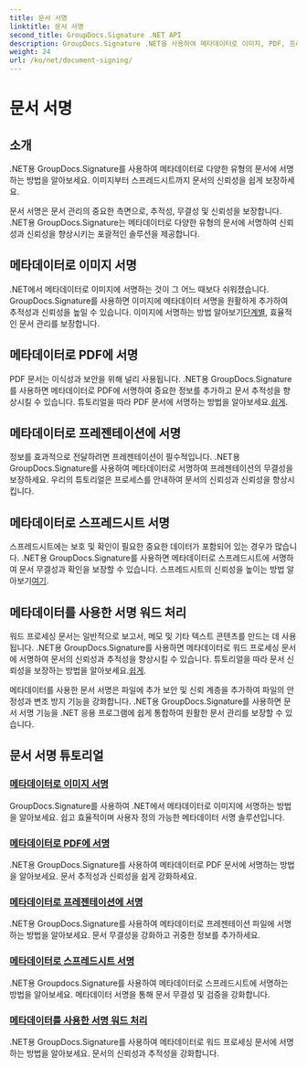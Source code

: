 ```yaml
---
title: 문서 서명
linktitle: 문서 서명
second_title: GroupDocs.Signature .NET API
description: GroupDocs.Signature .NET을 사용하여 메타데이터로 이미지, PDF, 프리젠테이션, 스프레드시트 및 Word 문서에 서명합니다. 문서의 신뢰성과 무결성을 강화합니다.
weight: 24
url: /ko/net/document-signing/
---
```


# 문서 서명

## 소개

.NET용 GroupDocs.Signature를 사용하여 메타데이터로 다양한 유형의 문서에 서명하는 방법을 알아보세요. 이미지부터 스프레드시트까지 문서의 신뢰성을 쉽게 보장하세요.

문서 서명은 문서 관리의 중요한 측면으로, 추적성, 무결성 및 신뢰성을 보장합니다. .NET용 GroupDocs.Signature는 메타데이터로 다양한 유형의 문서에 서명하여 신뢰성과 신뢰성을 향상시키는 포괄적인 솔루션을 제공합니다.

## 메타데이터로 이미지 서명
.NET에서 메타데이터로 이미지에 서명하는 것이 그 어느 때보다 쉬워졌습니다. GroupDocs.Signature를 사용하면 이미지에 메타데이터 서명을 원활하게 추가하여 추적성과 신뢰성을 높일 수 있습니다. 이미지에 서명하는 방법 알아보기[단계별](./sign-image-with-metadata/), 효율적인 문서 관리를 보장합니다.

## 메타데이터로 PDF에 서명
 PDF 문서는 이식성과 보안을 위해 널리 사용됩니다. .NET용 GroupDocs.Signature를 사용하면 메타데이터로 PDF에 서명하여 중요한 정보를 추가하고 문서 추적성을 향상시킬 수 있습니다. 튜토리얼을 따라 PDF 문서에 서명하는 방법을 알아보세요.[쉽게](./sign-pdf-with-metadata/).

## 메타데이터로 프레젠테이션에 서명
정보를 효과적으로 전달하려면 프레젠테이션이 필수적입니다. .NET용 GroupDocs.Signature를 사용하여 메타데이터로 서명하여 프레젠테이션의 무결성을 보장하세요. 우리의 튜토리얼은 프로세스를 안내하여 문서의 신뢰성과 신뢰성을 향상시킵니다.

## 메타데이터로 스프레드시트 서명
스프레드시트에는 보호 및 확인이 필요한 중요한 데이터가 포함되어 있는 경우가 많습니다. .NET용 GroupDocs.Signature를 사용하면 메타데이터로 스프레드시트에 서명하여 문서 무결성과 확인을 보장할 수 있습니다. 스프레드시트의 신뢰성을 높이는 방법 알아보기[여기](./sign-spreadsheet-with-metadata/).

## 메타데이터를 사용한 서명 워드 처리
 워드 프로세싱 문서는 일반적으로 보고서, 메모 및 기타 텍스트 콘텐츠를 만드는 데 사용됩니다. .NET용 GroupDocs.Signature를 사용하면 메타데이터로 워드 프로세싱 문서에 서명하여 문서의 신뢰성과 추적성을 향상시킬 수 있습니다. 튜토리얼을 따라 문서 신뢰성을 보장하는 방법을 알아보세요.[쉽게](./sign-word-processing-with-metadata/).

메타데이터를 사용한 문서 서명은 파일에 추가 보안 및 신뢰 계층을 추가하여 파일의 안정성과 변조 방지 기능을 강화합니다. .NET용 GroupDocs.Signature를 사용하면 문서 서명 기능을 .NET 응용 프로그램에 쉽게 통합하여 원활한 문서 관리를 보장할 수 있습니다.

## 문서 서명 튜토리얼
### [메타데이터로 이미지 서명](./sign-image-with-metadata/)
GroupDocs.Signature를 사용하여 .NET에서 메타데이터로 이미지에 서명하는 방법을 알아보세요. 쉽고 효율적이며 사용자 정의 가능한 메타데이터 서명 솔루션입니다.
### [메타데이터로 PDF에 서명](./sign-pdf-with-metadata/)
.NET용 GroupDocs.Signature를 사용하여 메타데이터로 PDF 문서에 서명하는 방법을 알아보세요. 문서 추적성과 신뢰성을 쉽게 강화하세요.
### [메타데이터로 프레젠테이션에 서명](./sign-presentation-with-metadata/)
.NET용 GroupDocs.Signature를 사용하여 메타데이터로 프레젠테이션 파일에 서명하는 방법을 알아보세요. 문서 무결성을 강화하고 귀중한 정보를 추가하세요.
### [메타데이터로 스프레드시트 서명](./sign-spreadsheet-with-metadata/)
.NET용 Groupdocs.Signature를 사용하여 메타데이터로 스프레드시트에 서명하는 방법을 알아보세요. 메타데이터 서명을 통해 문서 무결성 및 검증을 강화합니다.
### [메타데이터를 사용한 서명 워드 처리](./sign-word-processing-with-metadata/)
.NET용 GroupDocs.Signature를 사용하여 메타데이터로 워드 프로세싱 문서에 서명하는 방법을 알아보세요. 문서의 신뢰성과 추적성을 강화합니다.